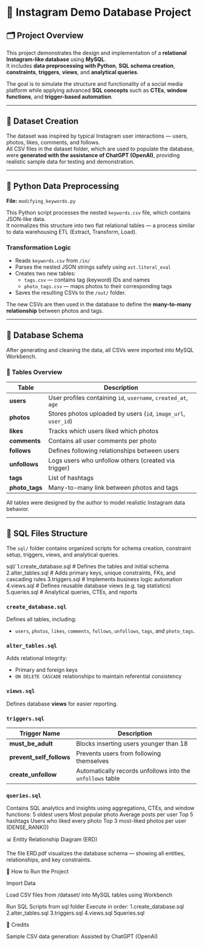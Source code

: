 # 📸 Instagram Demo Database Project

## 🗂️ Project Overview
This project demonstrates the design and implementation of a **relational Instagram-like database** using **MySQL**.  
It includes **data preprocessing with Python**, **SQL schema creation**, **constraints**, **triggers**, **views**, and **analytical queries**.

The goal is to simulate the structure and functionality of a social media platform while applying advanced **SQL concepts** such as **CTEs**, **window functions**, and **trigger-based automation**.

---

## 🧮 Dataset Creation

The dataset was inspired by typical Instagram user interactions — users, photos, likes, comments, and follows.  
All CSV files in the dataset folder, which are used to populate the database, were **generated with the assistance of ChatGPT (OpenAI)**, providing realistic sample data for testing and demonstration.

---

## 🐍 Python Data Preprocessing

**File:** `modifying_keywords.py`

This Python script processes the nested `keywords.csv` file, which contains JSON-like data.  
It normalizes this structure into two flat relational tables — a process similar to data warehousing ETL (Extract, Transform, Load).

### Transformation Logic
- Reads `keywords.csv` from `/in/`
- Parses the nested JSON strings safely using `ast.literal_eval`
- Creates two new tables:
  - `tags.csv` — contains tag (keyword) IDs and names  
  - `photo_tags.csv` — maps photos to their corresponding tags
- Saves the resulting CSVs to the `/out/` folder.

The new CSVs are then used in the database to define the **many-to-many relationship** between photos and tags.

---

## 🧱 Database Schema

After generating and cleaning the data, all CSVs were imported into MySQL Workbench.

### 🧾 Tables Overview

| Table | Description |
|-------|-------------|
| **users** | User profiles containing `id`, `username`, `created_at`, `age` |
| **photos** | Stores photos uploaded by users (`id`, `image_url`, `user_id`) |
| **likes** | Tracks which users liked which photos |
| **comments** | Contains all user comments per photo |
| **follows** | Defines following relationships between users |
| **unfollows** | Logs users who unfollow others (created via trigger) |
| **tags** | List of hashtags  |
| **photo_tags** | Many-to-many link between photos and tags |

All tables were designed by the author to model realistic Instagram data behavior.

---

## 🧩 SQL Files Structure

The `sql/` folder contains organized scripts for schema creation, constraint setup, triggers, views, and analytical queries.

sql/
1.create_database.sql # Defines the tables and initial schema
2.alter_tables.sql # Adds primary keys, unique constraints, FKs, and cascading rules
3.triggers.sql # Implements business logic automation
4.views.sql # Defines reusable database views (e.g. tag statistics)
5.queries.sql # Analytical queries, CTEs, and reports


###  `create_database.sql`
Defines all tables, including:
- `users`, `photos`, `likes`, `comments`, `follows`, `unfollows`, `tags`, and `photo_tags`.

###  `alter_tables.sql`
Adds relational integrity:
- Primary and foreign keys
- `ON DELETE CASCADE` relationships to maintain referential consistency

###  `views.sql`
Defines database **views** for easier reporting.  

### `triggers.sql`

| Trigger Name | Description |
|---------------|-------------|
| **must_be_adult** | Blocks inserting users younger than 18 |
| **prevent_self_follows** | Prevents users from following themselves |
| **create_unfollow** | Automatically records unfollows into the `unfollows` table |


### `queries.sql`
Contains SQL analytics and insights using aggregations, CTEs, and window functions:
5 oldest users
Most popular photo
Average posts per user
Top 5 hashtags
Users who liked every photo
Top 3 most-liked photos per user (DENSE_RANK())

📊 Entity Relationship Diagram (ERD)

The file ERD.pdf visualizes the database schema — showing all entities, relationships, and key constraints.

🚀 How to Run the Project

Import Data

Load CSV files from /dataset/ into MySQL tables using Workbench

Run SQL Scripts from sql folder
Execute in order:
1.create_database.sql
2.alter_tables.sql
3.triggers.sql
4.views.sql
5queries.sql

🏁 Credits

Sample CSV data generation: Assisted by ChatGPT (OpenAI)